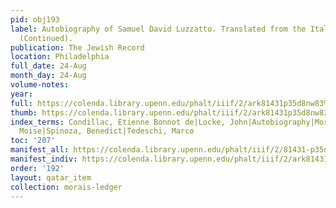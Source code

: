 ```yaml
---
pid: obj193
label: Autobiography of Samuel David Luzzatto. Translated from the Italian by S. Morais.
  (Continued).
publication: The Jewish Record
location: Philadelphia
full_date: 24-Aug
month_day: 24-Aug
volume-notes:
year:
full: https://colenda.library.upenn.edu/phalt/iiif/2/ark81431p35d8nw83%2FSHA256E-s7436753--2330ff2cb262fed10303cc9bfa87731db42933e1dc423a7826c34c2d658f15e7.jpeg/full/3500,/0/default.jpg
thumb: https://colenda.library.upenn.edu/phalt/iiif/2/ark81431p35d8nw83%2FSHA256E-s7436753--2330ff2cb262fed10303cc9bfa87731db42933e1dc423a7826c34c2d658f15e7.jpeg/full/!200,200/0/default.jpg
index_terms: Condillac, Etienne Bonnot de|Locke, John|Autobiography|Morpurgo, Rachel|Soave,
  Moise|Spinoza, Benedict|Tedeschi, Marco
toc: '207'
manifest_all: https://colenda.library.upenn.edu/phalt/iiif/2/81431-p35d8nw83/manifest
manifest_indiv: https://colenda.library.upenn.edu/phalt/iiif/2/ark81431p35d8nw83%2FSHA256E-s7436753--2330ff2cb262fed10303cc9bfa87731db42933e1dc423a7826c34c2d658f15e7.jpeg
order: '192'
layout: qatar_item
collection: morais-ledger
---
```

